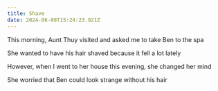 ```yaml
---
title: Shave
date: 2024-06-08T15:24:23.921Z
---
```


This morning, Aunt Thuy visited and asked me to take Ben to the spa

She wanted to have his hair shaved because it fell a lot lately

However, when I went to her house this evening, she changed her mind

She worried that Ben could look strange without his hair
